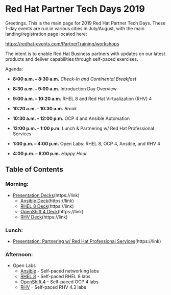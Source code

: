 # Red Hat Partner Tech Days 2019


Greetings. This is the main page for 2019 Red Hat Partner Tech Days. These 1-day events are run in various cities in July/August, with the main landing/registration page located here:

https://redhat-events.com/PartnerTraining/workshops

The intent is to enable Red Hat Business partners with updates on our latest products and deliver capabilities through self-paced exercises.  

Agenda:

* **8:00 a.m. – 8:30 a.m.**	*Check-In and Continental Breakfast*
* **8:30 a.m. – 9:00 a.m.**	Introduction Day Overview
* **9:00 a.m. – 10:20 a.m.**	RHEL 8 and Red Hat Virtualization (RHV) 4
* **10:20 a.m. – 10:30 a.m.**	*Break*
* **10:30 a.m. – 12:00 p.m.**	OCP 4 and Ansible Automation

* **12:00 p.m. – 1:00 p.m.**	Lunch & Partnering w/ Red Hat Professional Services

* **1:00 p.m. – 4:00 p.m.**	Open Labs: RHEL 8, OCP 4, Ansible, and RHV 4

* **4:00 p.m. – 6:00 p.m.**	*Happy Hour*


## Table of Contents

### Morning:

  * [Presentation Decks](link)(https://link) 
     - [Ansible Deck](link)(https://link)
     - [RHEL 8 Deck](link)(https://link)
     - [OpenShift 4 Deck](link)(https://link) 
     - [RHV Deck](link)(https://link)
  
### Lunch: 

  * [Presentation: Partnering w/ Red Hat Professional Services](link)(https://link) 

### Afternoon:

  * Open Labs
    - [Ansible](link) - Self-paced networking labs
    - [RHEL 8](link) - Self-paced RHEL 8 labs 
    - [OpenShift 4](link) - Self-paced OCP 4 labs 
    - [RHV](link) - Self-paced RHV 4.3 labs 
